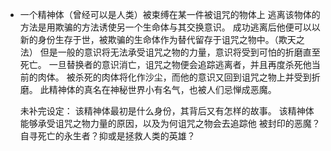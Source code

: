 - 一个精神体（曾经可以是人类）被束缚在某一件被诅咒的物体上
  逃离该物体的方法是用欺骗的方法诱使另一个生命体与其交换意识。
  成功逃离后他便可以以新的身份生存于世，被欺骗的生命体作为替代留存于诅咒之物中。（欺天之法）
  但是一般的意识将无法承受诅咒之物的力量，意识将受到可怕的折磨直至死亡。
  一旦替换者的意识消亡，诅咒之物便会追踪逃离者，并且再度杀死他当前的肉体。
  被杀死的肉体将化作沙尘，而他的意识又回到诅咒之物上并受到折磨。
  此精神体的真名在神秘世界小有名气，也被人们忌惮成恶魔。
  
  未补完设定：
  该精神体最初是什么身份，其背后又有怎样的故事。
  该精神体能够承受诅咒之物力量的原因，以及为何诅咒之物会去追踪他
  被封印的恶魔？自寻死亡的永生者？抑或是拯救人类的英雄？